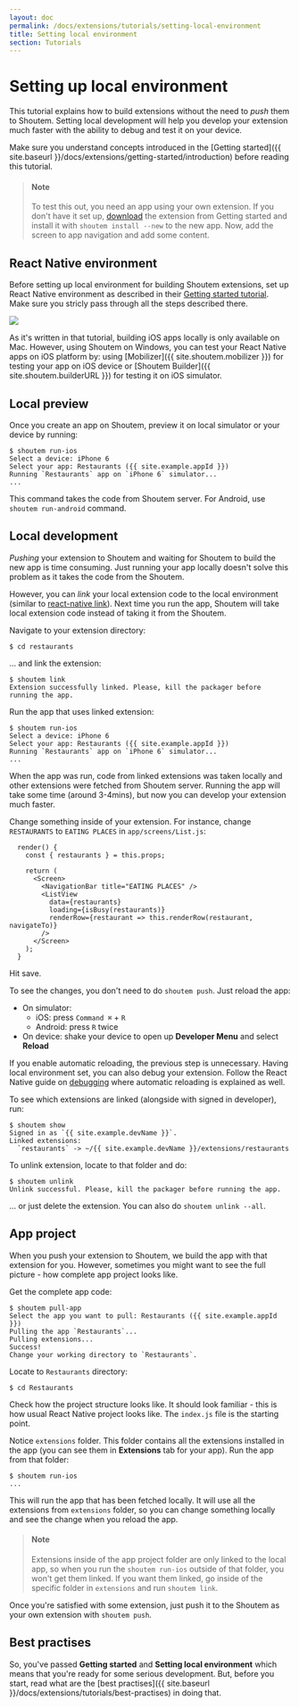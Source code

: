 ```yaml
---
layout: doc
permalink: /docs/extensions/tutorials/setting-local-environment
title: Setting local environment
section: Tutorials
---
```


# Setting up local environment

This tutorial explains how to build extensions without the need to _push_ them to Shoutem. Setting local development will help you develop your extension much faster with the ability to debug and test it on your device.

Make sure you understand concepts introduced in the [Getting started]({{ site.baseurl }}/docs/extensions/getting-started/introduction) before reading this tutorial.

> #### Note
> To test this out, you need an app using your own extension. If you don't have it set up, [download](https://github.com/shoutem/extension-examples/tree/master/restaurants-getting-started) the extension from Getting started and install it with `shoutem install --new` to the new app. Now, add the screen to app navigation and add some content.

## React Native environment

Before setting up local environment for building Shoutem extensions, set up React Native environment as described in their [Getting started tutorial](https://facebook.github.io/react-native/docs/getting-started.html). Make sure you stricly pass through all the steps described there.

<p class="image">
<img src='{{ site.baseurl }}/img/tutorials/setting-local-environment/rn-getting-started.png'/>
</p>

As it's written in that tutorial, building iOS apps locally is only available on Mac. However, using Shoutem on Windows, you can test your React Native apps on iOS platform by: using [Mobilizer]({{ site.shoutem.mobilizer }}) for testing your app on iOS device or [Shoutem Builder]({{ site.shoutem.builderURL }}) for testing it on iOS simulator.

## Local preview

Once you create an app on Shoutem, preview it on local simulator or your device by running:

```ShellSession
$ shoutem run-ios
Select a device: iPhone 6
Select your app: Restaurants ({{ site.example.appId }})
Running `Restaurants` app on `iPhone 6` simulator...
...
```

This command takes the code from Shoutem server. For Android, use `shoutem run-android` command.

## Local development

_Pushing_ your extension to Shoutem and waiting for Shoutem to build the new app is time consuming. Just running your app locally doesn't solve this problem as it takes the code from the Shoutem.

However, you can _link_ your local extension code to the local environment (similar to [react-native link](https://facebook.github.io/react-native/docs/linking-libraries-ios.html)). Next time you run the app, Shoutem will take local extension code instead of taking it from the Shoutem.

Navigate to your extension directory:

```ShellSession
$ cd restaurants
```

... and link the extension:

```ShellSession
$ shoutem link
Extension successfully linked. Please, kill the packager before running the app.
```

Run the app that uses linked extension:

```ShellSession
$ shoutem run-ios
Select a device: iPhone 6
Select your app: Restaurants ({{ site.example.appId }})
Running `Restaurants` app on `iPhone 6` simulator...
...
```

When the app was run, code from linked extensions was taken locally and other extensions were fetched from Shoutem server. Running the app will take some time (around 3-4mins), but now you can develop your extension much faster.

Change something inside of your extension. For instance, change `RESTAURANTS` to `EATING PLACES` in `app/screens/List.js`:

```javascript{6}
  render() {
    const { restaurants } = this.props;
    
    return (
      <Screen>
        <NavigationBar title="EATING PLACES" />
        <ListView
          data={restaurants}
          loading={isBusy(restaurants)}
          renderRow={restaurant => this.renderRow(restaurant, navigateTo)}
        />
      </Screen>
    );
  }
```

Hit save.

To see the changes, you don't need to do `shoutem push`. Just reload the app:

- On simulator:
  - iOS: press `Command ⌘` + `R`
  - Android: press `R` twice
- On device: shake your device to open up **Developer Menu** and select **Reload**

If you enable automatic reloading, the previous step is unnecessary. Having local environment set, you can also debug your extension. Follow the React Native guide on [debugging](https://facebook.github.io/react-native/docs/debugging.html) where automatic reloading is explained as well.

To see which extensions are linked (alongside with signed in developer), run:

```ShellSession
$ shoutem show
Signed in as `{{ site.example.devName }}`.
Linked extensions:
  `restaurants` -> ~/{{ site.example.devName }}/extensions/restaurants
```

To unlink extension, locate to that folder and do:

```ShellSession
$ shoutem unlink
Unlink successful. Please, kill the packager before running the app.
```

... or just delete the extension. You can also do `shoutem unlink --all`.

## App project

When you push your extension to Shoutem, we build the app with that extension for you. However, sometimes you might want to see the full picture - how complete app project looks like.

Get the complete app code:

```ShellSession
$ shoutem pull-app
Select the app you want to pull: Restaurants ({{ site.example.appId }})
Pulling the app `Restaurants`...
Pulling extensions...
Success!
Change your working directory to `Restaurants`.
```

Locate to `Restaurants` directory:

```ShellSession
$ cd Restaurants
```

Check how the project structure looks like. It should look familiar - this is how usual React Native project looks like. The `index.js` file is the starting point.

Notice `extensions` folder. This folder contains all the extensions installed in the app (you can see them in **Extensions** tab for your app). Run the app from that folder:

```ShellSession
$ shoutem run-ios
...
```

This will run the app that has been fetched locally. It will use all the extensions from `extensions` folder, so you can change something locally and see the change when you reload the app.

> #### Note
> Extensions inside of the app project folder are only linked to the local app, so when you run the `shoutem run-ios` outside of that folder, you won't get them linked. If you want them linked, go inside of the specific folder in `extensions` and run `shoutem link`.

Once you're satisfied with some extension, just push it to the Shoutem as your own extension with `shoutem push`.

## Best practises

So, you've passed **Getting started** and **Setting local environment** which means that you're ready for some serious development. But, before you start, read what are the [best practises]({{ site.baseurl }}/docs/extensions/tutorials/best-practises) in doing that.

